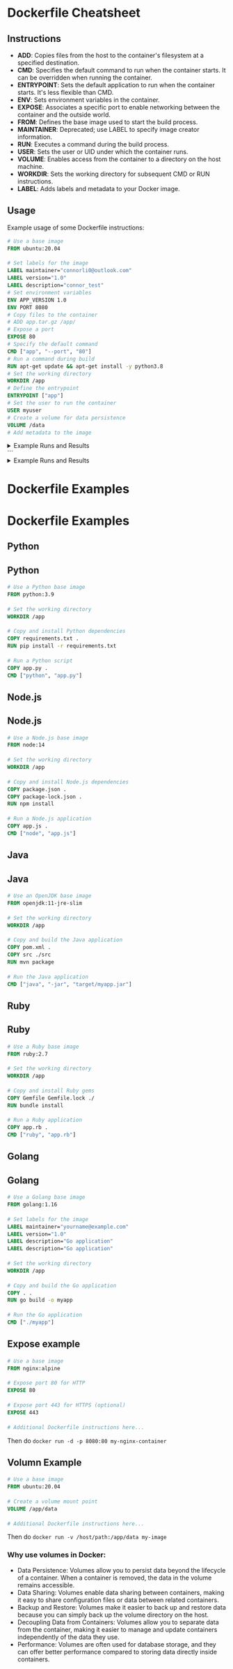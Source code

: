 # Dockerfile Cheatsheet

## Instructions

- **ADD**: Copies files from the host to the container's filesystem at a specified destination.
- **CMD**: Specifies the default command to run when the container starts. It can be overridden when running the container.
- **ENTRYPOINT**: Sets the default application to run when the container starts. It's less flexible than CMD.
- **ENV**: Sets environment variables in the container.
- **EXPOSE**: Associates a specific port to enable networking between the container and the outside world.
- **FROM**: Defines the base image used to start the build process.
- **MAINTAINER**: Deprecated; use LABEL to specify image creator information.
- **RUN**: Executes a command during the build process.
- **USER**: Sets the user or UID under which the container runs.
- **VOLUME**: Enables access from the container to a directory on the host machine.
- **WORKDIR**: Sets the working directory for subsequent CMD or RUN instructions.
- **LABEL**: Adds labels and metadata to your Docker image.

## Usage

Example usage of some Dockerfile instructions:

```Dockerfile
# Use a base image
FROM ubuntu:20.04

# Set labels for the image
LABEL maintainer="connorli0@outlook.com"
LABEL version="1.0"
LABEL description="connor_test"
# Set environment variables
ENV APP_VERSION 1.0
ENV PORT 8080
# Copy files to the container
# ADD app.tar.gz /app/
# Expose a port
EXPOSE 80
# Specify the default command
CMD ["app", "--port", "80"]
# Run a command during build
RUN apt-get update && apt-get install -y python3.8
# Set the working directory
WORKDIR /app
# Define the entrypoint
ENTRYPOINT ["app"]
# Set the user to run the container
USER myuser
# Create a volume for data persistence
VOLUME /data
# Add metadata to the image
```

<details>
  <summary>Example Runs and Results</summary>
  
  ### Run Results
  run with ```docker build -t docker-i .```
```
[+] Building 0.0s (7/7) FINISHED                                                                                                                     docker:default
 => [internal] load build definition from dockerfile                                                                                                           0.0s
 => => transferring dockerfile: 713B                                                                                                                           0.0s 
 => [internal] load .dockerignore                                                                                                                              0.0s 
 => => transferring context: 2B                                                                                                                                0.0s 
 => [internal] load metadata for docker.io/library/ubuntu:20.04                                                                                                0.0s 
 => [1/3] FROM docker.io/library/ubuntu:20.04                                                                                                                  0.0s 
 => CACHED [2/3] RUN apt-get update && apt-get install -y python3.8                                                                                            0.0s 
 => CACHED [3/3] WORKDIR /app                                                                                                                                  0.0s 
 => exporting to image                                                                                                                                         0.0s 
 => => exporting layers                                                                                                                                        0.0s 
 => => writing image sha256:a7825a3370a67f08609060a0f5ccbb5dc79449494b73b2ce7b66777992913e79                                                                   0.0s 
 => => naming to docker.io/library/docker-i   
```
![Alt text](image.png)
</details>
```

<details>
  <summary>Example Runs and Results</summary>
  
  ### Run Results
  run with ```docker build -t docker-i .```
```
[+] Building 0.0s (7/7) FINISHED                                                                                                                     docker:default
 => [internal] load build definition from dockerfile                                                                                                           0.0s
 => => transferring dockerfile: 713B                                                                                                                           0.0s 
 => [internal] load .dockerignore                                                                                                                              0.0s 
 => => transferring context: 2B                                                                                                                                0.0s 
 => [internal] load metadata for docker.io/library/ubuntu:20.04                                                                                                0.0s 
 => [1/3] FROM docker.io/library/ubuntu:20.04                                                                                                                  0.0s 
 => CACHED [2/3] RUN apt-get update && apt-get install -y python3.8                                                                                            0.0s 
 => CACHED [3/3] WORKDIR /app                                                                                                                                  0.0s 
 => exporting to image                                                                                                                                         0.0s 
 => => exporting layers                                                                                                                                        0.0s 
 => => writing image sha256:a7825a3370a67f08609060a0f5ccbb5dc79449494b73b2ce7b66777992913e79                                                                   0.0s 
 => => naming to docker.io/library/docker-i   
```
![Alt text](image.png)
</details>

# Dockerfile Examples
# Dockerfile Examples

## Python
## Python

```Dockerfile
# Use a Python base image
FROM python:3.9

# Set the working directory
WORKDIR /app

# Copy and install Python dependencies
COPY requirements.txt .
RUN pip install -r requirements.txt

# Run a Python script
COPY app.py .
CMD ["python", "app.py"]
```

## Node.js

## Node.js
```Dockerfile
# Use a Node.js base image
FROM node:14

# Set the working directory
WORKDIR /app

# Copy and install Node.js dependencies
COPY package.json .
COPY package-lock.json .
RUN npm install

# Run a Node.js application
COPY app.js .
CMD ["node", "app.js"]
```
## Java
## Java
```Dockerfile
# Use an OpenJDK base image
FROM openjdk:11-jre-slim

# Set the working directory
WORKDIR /app

# Copy and build the Java application
COPY pom.xml .
COPY src ./src
RUN mvn package

# Run the Java application
CMD ["java", "-jar", "target/myapp.jar"]
```
## Ruby
## Ruby
```Dockerfile
# Use a Ruby base image
FROM ruby:2.7

# Set the working directory
WORKDIR /app

# Copy and install Ruby gems
COPY Gemfile Gemfile.lock ./
RUN bundle install

# Run a Ruby application
COPY app.rb .
CMD ["ruby", "app.rb"]
```
## Golang
## Golang
```Dockerfile
# Use a Golang base image
FROM golang:1.16

# Set labels for the image
LABEL maintainer="yourname@example.com"
LABEL version="1.0"
LABEL description="Go application"
LABEL description="Go application"

# Set the working directory
WORKDIR /app

# Copy and build the Go application
COPY . .
RUN go build -o myapp

# Run the Go application
CMD ["./myapp"]
```

## Expose example
```dockerfile
# Use a base image
FROM nginx:alpine

# Expose port 80 for HTTP
EXPOSE 80

# Expose port 443 for HTTPS (optional)
EXPOSE 443

# Additional Dockerfile instructions here...

```
Then do ```docker run -d -p 8080:80 my-nginx-container```

## Volumn Example

```dockerfile
# Use a base image
FROM ubuntu:20.04

# Create a volume mount point
VOLUME /app/data

# Additional Dockerfile instructions here...

```

Then do ```docker run -v /host/path:/app/data my-image```

### Why use volumes in Docker:
- Data Persistence: Volumes allow you to persist data beyond the lifecycle of a container. When a container is removed, the data in the volume remains accessible.
- Data Sharing: Volumes enable data sharing between containers, making it easy to share configuration files or data between related containers.
- Backup and Restore: Volumes make it easier to back up and restore data because you can simply back up the volume directory on the host.
- Decoupling Data from Containers: Volumes allow you to separate data from the container, making it easier to manage and update containers independently of the data they use.
- Performance: Volumes are often used for database storage, and they can offer better performance compared to storing data directly inside containers.
